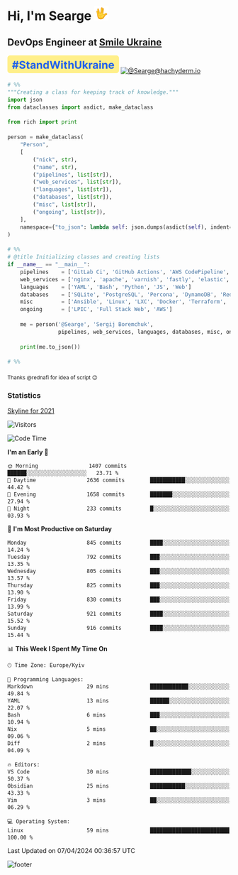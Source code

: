 # Hi, I'm Searge <img src="images/vulcan.webp" style="display: inline-block; margin: 0; height: 2rem" alt="Vulcan salute" />

## DevOps Engineer at [Smile Ukraine](https://smile-ukraine.com/en)

[![Stand With Ukraine](https://raw.githubusercontent.com/vshymanskyy/StandWithUkraine/main/badges/StandWithUkraine.svg)](https://stand-with-ukraine.pp.ua)
<a rel="me" href="https://hachyderm.io/@Searge">![@Searge@hachyderm.io](https://img.shields.io/badge/-@Searge-%232B90D9?logo=mastodon&logoColor=white)</a>

```python
# %%
"""Creating a class for keeping track of knowledge."""
import json
from dataclasses import asdict, make_dataclass

from rich import print

person = make_dataclass(
    "Person",
    [
        ("nick", str),
        ("name", str),
        ("pipelines", list[str]),
        ("web_services", list[str]),
        ("languages", list[str]),
        ("databases", list[str]),
        ("misc", list[str]),
        ("ongoing", list[str]),
    ],
    namespace={"to_json": lambda self: json.dumps(asdict(self), indent=4)},
)

# %%
# @title Initializing classes and creating lists
if __name__ == "__main__":
    pipelines    = ['GitLab Ci', 'GitHub Actions', 'AWS CodePipeline', 'Jenkins']
    web_services = ['nginx', 'apache', 'varnish', 'fastly', 'elastic', 'solr']
    languages    = ['YAML', 'Bash', 'Python', 'JS', 'Web']
    databases    = ['SQLite', 'PostgreSQL', 'Percona', 'DynamoDB', 'Redis']
    misc         = ['Ansible', 'Linux', 'LXC', 'Docker', 'Terraform', 'AWS']
    ongoing      = ['LPIC', 'Full Stack Web', 'AWS']

    me = person('@Searge', 'Sergij Boremchuk',
                pipelines, web_services, languages, databases, misc, ongoing)

    print(me.to_json())

# %%

```

<sub>Thanks @rednafi for idea of script :wink:</sub>

### Statistics

[Skyline for 2021](https://skyline.github.com/Searge/2021)

![Visitors](https://komarev.com/ghpvc/?username=searge&label=Profile%20views&color=0e75b6&style=flat) 
<!--START_SECTION:waka-->
![Code Time](http://img.shields.io/badge/Code%20Time-2%2C449%20hrs%202%20mins-blue)

**I'm an Early 🐤** 

```text
🌞 Morning                1407 commits        ██████░░░░░░░░░░░░░░░░░░░   23.71 % 
🌆 Daytime                2636 commits        ███████████░░░░░░░░░░░░░░   44.42 % 
🌃 Evening                1658 commits        ███████░░░░░░░░░░░░░░░░░░   27.94 % 
🌙 Night                  233 commits         █░░░░░░░░░░░░░░░░░░░░░░░░   03.93 % 
```
📅 **I'm Most Productive on Saturday** 

```text
Monday                   845 commits         ████░░░░░░░░░░░░░░░░░░░░░   14.24 % 
Tuesday                  792 commits         ███░░░░░░░░░░░░░░░░░░░░░░   13.35 % 
Wednesday                805 commits         ███░░░░░░░░░░░░░░░░░░░░░░   13.57 % 
Thursday                 825 commits         ███░░░░░░░░░░░░░░░░░░░░░░   13.90 % 
Friday                   830 commits         ███░░░░░░░░░░░░░░░░░░░░░░   13.99 % 
Saturday                 921 commits         ████░░░░░░░░░░░░░░░░░░░░░   15.52 % 
Sunday                   916 commits         ████░░░░░░░░░░░░░░░░░░░░░   15.44 % 
```


📊 **This Week I Spent My Time On** 

```text
🕑︎ Time Zone: Europe/Kyiv

💬 Programming Languages: 
Markdown                 29 mins             ████████████░░░░░░░░░░░░░   49.84 % 
YAML                     13 mins             ██████░░░░░░░░░░░░░░░░░░░   22.07 % 
Bash                     6 mins              ███░░░░░░░░░░░░░░░░░░░░░░   10.94 % 
Nix                      5 mins              ██░░░░░░░░░░░░░░░░░░░░░░░   09.06 % 
Diff                     2 mins              █░░░░░░░░░░░░░░░░░░░░░░░░   04.09 % 

🔥 Editors: 
VS Code                  30 mins             █████████████░░░░░░░░░░░░   50.37 % 
Obsidian                 25 mins             ███████████░░░░░░░░░░░░░░   43.33 % 
Vim                      3 mins              ██░░░░░░░░░░░░░░░░░░░░░░░   06.29 % 

💻 Operating System: 
Linux                    59 mins             █████████████████████████   100.00 % 
```


 Last Updated on 07/04/2024 00:36:57 UTC
<!--END_SECTION:waka-->

![footer](https://capsule-render.vercel.app/api?type=waving&color=gradient&customColorList=14,21&height=82&section=footer)
